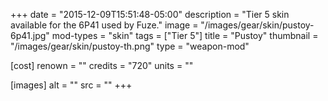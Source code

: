 +++
date = "2015-12-09T15:51:48-05:00"
description = "Tier 5 skin available for the 6P41 used by Fuze."
image = "/images/gear/skin/pustoy-6p41.jpg"
mod-types = "skin"
tags = ["Tier 5"]
title = "Pustoy"
thumbnail = "/images/gear/skin/pustoy-th.png"
type = "weapon-mod"

[cost]
  renown = ""
  credits = "720"
  units = ""

[images]
  alt = ""
  src = ""
+++
